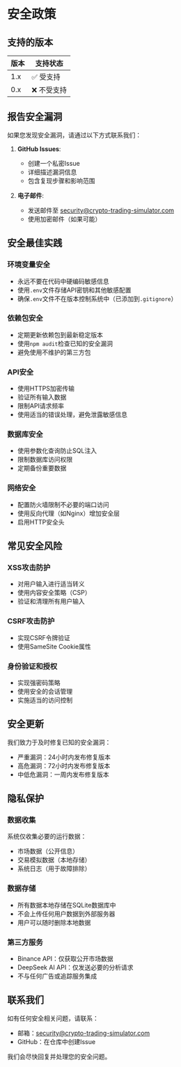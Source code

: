 # 安全政策

## 支持的版本

| 版本 | 支持状态 |
|------|----------|
| 1.x  | ✅ 受支持 |
| 0.x  | ❌ 不受支持 |

## 报告安全漏洞

如果您发现安全漏洞，请通过以下方式联系我们：

1. **GitHub Issues**: 
   - 创建一个私密Issue
   - 详细描述漏洞信息
   - 包含复现步骤和影响范围

2. **电子邮件**: 
   - 发送邮件至 security@crypto-trading-simulator.com
   - 使用加密邮件（如果可能）

## 安全最佳实践

### 环境变量安全
- 永远不要在代码中硬编码敏感信息
- 使用`.env`文件存储API密钥和其他敏感配置
- 确保`.env`文件不在版本控制系统中（已添加到`.gitignore`）

### 依赖包安全
- 定期更新依赖包到最新稳定版本
- 使用`npm audit`检查已知的安全漏洞
- 避免使用不维护的第三方包

### API安全
- 使用HTTPS加密传输
- 验证所有输入数据
- 限制API请求频率
- 使用适当的错误处理，避免泄露敏感信息

### 数据库安全
- 使用参数化查询防止SQL注入
- 限制数据库访问权限
- 定期备份重要数据

### 网络安全
- 配置防火墙限制不必要的端口访问
- 使用反向代理（如Nginx）增加安全层
- 启用HTTP安全头

## 常见安全风险

### XSS攻击防护
- 对用户输入进行适当转义
- 使用内容安全策略（CSP）
- 验证和清理所有用户输入

### CSRF攻击防护
- 实现CSRF令牌验证
- 使用SameSite Cookie属性

### 身份验证和授权
- 实现强密码策略
- 使用安全的会话管理
- 实施适当的访问控制

## 安全更新

我们致力于及时修复已知的安全漏洞：
- 严重漏洞：24小时内发布修复版本
- 高危漏洞：72小时内发布修复版本
- 中低危漏洞：一周内发布修复版本

## 隐私保护

### 数据收集
系统仅收集必要的运行数据：
- 市场数据（公开信息）
- 交易模拟数据（本地存储）
- 系统日志（用于故障排除）

### 数据存储
- 所有数据本地存储在SQLite数据库中
- 不会上传任何用户数据到外部服务器
- 用户可以随时删除本地数据

### 第三方服务
- Binance API：仅获取公开市场数据
- DeepSeek AI API：仅发送必要的分析请求
- 不与任何广告或追踪服务集成

## 联系我们

如有任何安全相关问题，请联系：
- 邮箱：security@crypto-trading-simulator.com
- GitHub：在仓库中创建Issue

我们会尽快回复并处理您的安全问题。